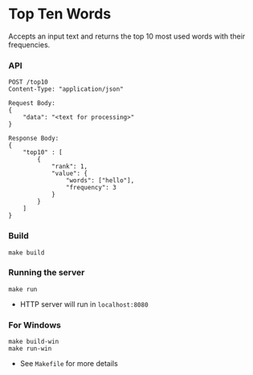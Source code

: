 # Top Ten Words

Accepts an input text and returns the top 10 most used words with their frequencies.

### API

```
POST /top10
Content-Type: "application/json"

Request Body:
{
    "data": "<text for processing>"
}

Response Body:
{
    "top10" : [
        {
            "rank": 1, 
            "value": {
                "words": ["hello"],
                "frequency": 3
            }
        }
    ]
}
```

### Build
```
make build
```

### Running the server
```
make run
```
* HTTP server will run in `localhost:8080`

### For Windows
```
make build-win
make run-win
```

* See `Makefile` for more details

